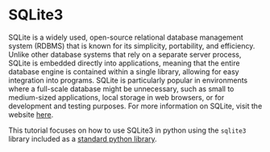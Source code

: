 # SQLite3

SQLite is a widely used, open-source relational database management system (RDBMS) that is known for its simplicity, portability, and efficiency. Unlike other database systems that rely on a separate server process, SQLite is embedded directly into applications, meaning that the entire database engine is contained within a single library, allowing for easy integration into programs. SQLite is particularly popular in environments where a full-scale database might be unnecessary, such as small to medium-sized applications, local storage in web browsers, or for development and testing purposes. For more information on SQLite, visit the website [here](https://www.sqlite.org).

This tutorial focuses on how to use SQLite3 in python using the `sqlite3` library included as a [standard python library](https://docs.python.org/3/library/sqlite3.html).